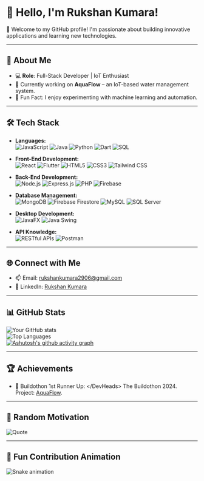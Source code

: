 # 👋 Hello, I'm Rukshan Kumara!  

🌟 Welcome to my GitHub profile! I'm passionate about building innovative applications and learning new technologies.  

---

## 🚀 About Me  
- 💻 **Role**: Full-Stack Developer | IoT Enthusiast  
- 🌱 Currently working on **AquaFlow** – an IoT-based water management system.  
- 🎯 Fun Fact: I enjoy experimenting with machine learning and automation.  

---

## 🛠️ Tech Stack  

- **Languages:**  
  ![JavaScript](https://img.shields.io/badge/JavaScript-%23F7DF1E.svg?style=for-the-badge&logo=javascript&logoColor=black)
  ![Java](https://img.shields.io/badge/Java-%23ED8B00.svg?style=for-the-badge&logo=openjdk&logoColor=white)
  ![Python](https://img.shields.io/badge/Python-%233776AB.svg?style=for-the-badge&logo=python&logoColor=white)
  ![Dart](https://img.shields.io/badge/Dart-%230175C2.svg?style=for-the-badge&logo=dart&logoColor=white)
  ![SQL](https://img.shields.io/badge/SQL-%230066CC.svg?style=for-the-badge&logo=database&logoColor=white)

- **Front-End Development:**  
  ![React](https://img.shields.io/badge/React-%2361DAFB.svg?style=for-the-badge&logo=react&logoColor=black)
  ![Flutter](https://img.shields.io/badge/Flutter-%2302569B.svg?style=for-the-badge&logo=flutter&logoColor=white)
  ![HTML5](https://img.shields.io/badge/HTML5-%23E34F26.svg?style=for-the-badge&logo=html5&logoColor=white)
  ![CSS3](https://img.shields.io/badge/CSS3-%231572B6.svg?style=for-the-badge&logo=css3&logoColor=white)
  ![Tailwind CSS](https://img.shields.io/badge/Tailwind_CSS-%2306B6D4.svg?style=for-the-badge&logo=tailwindcss&logoColor=white)

- **Back-End Development:**  
  ![Node.js](https://img.shields.io/badge/Node.js-%2343853D.svg?style=for-the-badge&logo=node.js&logoColor=white)
  ![Express.js](https://img.shields.io/badge/Express.js-%23000000.svg?style=for-the-badge&logo=express&logoColor=white)
  ![PHP](https://img.shields.io/badge/PHP-%23777BB4.svg?style=for-the-badge&logo=php&logoColor=white)
  ![Firebase](https://img.shields.io/badge/Firebase-%23FFCA28.svg?style=for-the-badge&logo=firebase&logoColor=black)

- **Database Management:**  
  ![MongoDB](https://img.shields.io/badge/MongoDB-%2347A248.svg?style=for-the-badge&logo=mongodb&logoColor=white)
  ![Firebase Firestore](https://img.shields.io/badge/Firebase_Firestore-%23FFCA28.svg?style=for-the-badge&logo=firebase&logoColor=black)
  ![MySQL](https://img.shields.io/badge/MySQL-%234479A1.svg?style=for-the-badge&logo=mysql&logoColor=white)
  ![SQL Server](https://img.shields.io/badge/SQL%20Server-%23CC2927.svg?style=for-the-badge&logo=microsoft-sql-server&logoColor=white)

- **Desktop Development:**  
  ![JavaFX](https://img.shields.io/badge/JavaFX-%23007396.svg?style=for-the-badge&logo=java&logoColor=white)
  ![Java Swing](https://img.shields.io/badge/Java_Swing-%23007396.svg?style=for-the-badge&logo=java&logoColor=white)

- **API Knowledge:**  
  ![RESTful APIs](https://img.shields.io/badge/RESTful_API-%2300ADD8.svg?style=for-the-badge&logo=api&logoColor=white)
  ![Postman](https://img.shields.io/badge/Postman-%23FF6C37.svg?style=for-the-badge&logo=postman&logoColor=white)

---

## 🌐 Connect with Me  
- 📫 Email: [rukshankumara2906@gmail.com](mailto:rukshankumara2906@gmail.com)  
- 💼 LinkedIn: [Rukshan Kumara](https://www.linkedin.com/in/rukshan-kumara-2548b3248/)

---

## 📊 GitHub Stats  

![Your GitHub stats](https://github-readme-stats.vercel.app/api?username=ruka29&show_icons=true&theme=radical)  
![Top Languages](https://github-readme-stats.vercel.app/api/top-langs/?username=ruka29&layout=compact&theme=radical)  
[![Ashutosh's github activity graph](https://github-readme-activity-graph.vercel.app/graph?username=ruka29&theme=github-compact)](https://github.com/ruka29/github-readme-activity-graph)  

---

## 🏆 Achievements    
- 🏅 Buildothon 1st Runner Up: \</DevHeads\> The Buildothon 2024. Project:  [AquaFlow](https://github.com/ruka29/AquaFlow).  

---

## 🎯 Random Motivation  
![Quote](https://github-readme-quotes.herokuapp.com/quote?theme=dark)

---

## 🐍 Fun Contribution Animation  
![Snake animation](https://github.com/yourusername/yourusername/blob/output/github-contribution-grid-snake.svg)


